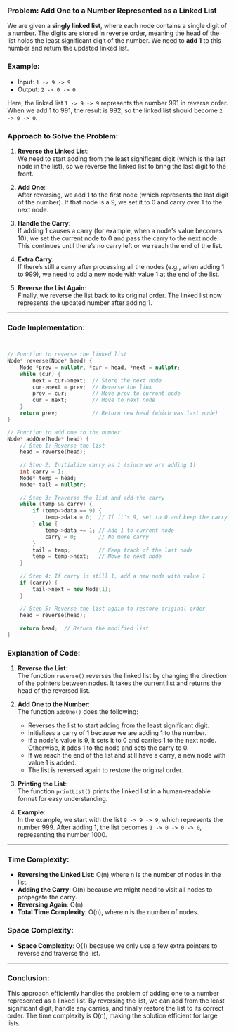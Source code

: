 ### Problem: Add One to a Number Represented as a Linked List

We are given a **singly linked list**, where each node contains a single digit of a number. The digits are stored in reverse order, meaning the head of the list holds the least significant digit of the number. We need to **add 1** to this number and return the updated linked list.

### Example:

- Input: `1 -> 9 -> 9`
- Output: `2 -> 0 -> 0`

Here, the linked list `1 -> 9 -> 9` represents the number 991 in reverse order. When we add 1 to 991, the result is 992, so the linked list should become `2 -> 0 -> 0`.

### Approach to Solve the Problem:

1. **Reverse the Linked List**:  
   We need to start adding from the least significant digit (which is the last node in the list), so we reverse the linked list to bring the last digit to the front.

2. **Add One**:  
   After reversing, we add 1 to the first node (which represents the last digit of the number). If that node is a 9, we set it to 0 and carry over 1 to the next node.

3. **Handle the Carry**:  
   If adding 1 causes a carry (for example, when a node's value becomes 10), we set the current node to 0 and pass the carry to the next node. This continues until there’s no carry left or we reach the end of the list.

4. **Extra Carry**:  
   If there’s still a carry after processing all the nodes (e.g., when adding 1 to 999), we need to add a new node with value 1 at the end of the list.

5. **Reverse the List Again**:  
   Finally, we reverse the list back to its original order. The linked list now represents the updated number after adding 1.

---

### Code Implementation:

```cpp


// Function to reverse the linked list
Node* reverse(Node* head) {
    Node *prev = nullptr, *cur = head, *next = nullptr;
    while (cur) {
        next = cur->next;  // Store the next node
        cur->next = prev;  // Reverse the link
        prev = cur;        // Move prev to current node
        cur = next;        // Move to next node
    }
    return prev;           // Return new head (which was last node)
}

// Function to add one to the number
Node* addOne(Node* head) {
    // Step 1: Reverse the list
    head = reverse(head);
    
    // Step 2: Initialize carry as 1 (since we are adding 1)
    int carry = 1;
    Node* temp = head;
    Node* tail = nullptr;
    
    // Step 3: Traverse the list and add the carry
    while (temp && carry) {
        if (temp->data == 9) {
            temp->data = 0;  // If it's 9, set to 0 and keep the carry
        } else {
            temp->data += 1; // Add 1 to current node
            carry = 0;       // No more carry
        }
        tail = temp;         // Keep track of the last node
        temp = temp->next;   // Move to next node
    }
    
    // Step 4: If carry is still 1, add a new node with value 1
    if (carry) {
        tail->next = new Node(1);
    }
    
    // Step 5: Reverse the list again to restore original order
    head = reverse(head);
    
    return head;  // Return the modified list
}


```

### Explanation of Code:

1. **Reverse the List**:  
   The function `reverse()` reverses the linked list by changing the direction of the pointers between nodes. It takes the current list and returns the head of the reversed list.

2. **Add One to the Number**:  
   The function `addOne()` does the following:
   - Reverses the list to start adding from the least significant digit.
   - Initializes a carry of 1 because we are adding 1 to the number.
   - If a node's value is 9, it sets it to 0 and carries 1 to the next node. Otherwise, it adds 1 to the node and sets the carry to 0.
   - If we reach the end of the list and still have a carry, a new node with value 1 is added.
   - The list is reversed again to restore the original order.

3. **Printing the List**:  
   The function `printList()` prints the linked list in a human-readable format for easy understanding.

4. **Example**:  
   In the example, we start with the list `9 -> 9 -> 9`, which represents the number 999. After adding 1, the list becomes `1 -> 0 -> 0 -> 0`, representing the number 1000.

---

### Time Complexity:

- **Reversing the Linked List**: O(n) where n is the number of nodes in the list.
- **Adding the Carry**: O(n) because we might need to visit all nodes to propagate the carry.
- **Reversing Again**: O(n).
- **Total Time Complexity**: O(n), where n is the number of nodes.

### Space Complexity:

- **Space Complexity**: O(1) because we only use a few extra pointers to reverse and traverse the list.

---

### Conclusion:

This approach efficiently handles the problem of adding one to a number represented as a linked list. By reversing the list, we can add from the least significant digit, handle any carries, and finally restore the list to its correct order. The time complexity is O(n), making the solution efficient for large lists.
